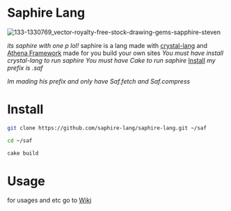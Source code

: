 # Saphire Lang
![133-1330769_vector-royalty-free-stock-drawing-gems-sapphire-steven](https://user-images.githubusercontent.com/103150701/162079903-7b240197-00a6-4fb2-acc2-dadde9a4bbab.jpg)


*its saphire with one p lol!*
saphire is a lang made with [crystal-lang](https://crystal-lang.org)
and [Athena Framework](https://athenaframework.org/) made for you build your own sites
*You must have install crystal-lang to run saphire*
*You must have Cake to run saphire* [Install](https://github.com/axvm/cake)
*my prefix is .saf*

*Im mading his prefix and only have Saf.fetch and Saf.compress*

# Install
```sh
git clone https://github.com/saphire-lang/saphire-lang.git ~/saf
```
```sh
cd ~/saf
```
```sh
cake build
```


# Usage
for usages and etc go to [Wiki](https://saphire-lang.emperror.repl.co/)
